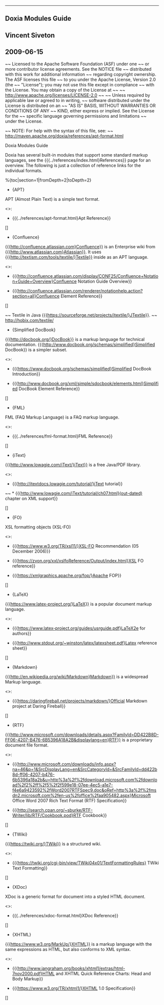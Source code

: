  -----
 Doxia Modules Guide
 -----
 Vincent Siveton
 ------
 2009-06-15
 ------

~~ Licensed to the Apache Software Foundation (ASF) under one
~~ or more contributor license agreements.  See the NOTICE file
~~ distributed with this work for additional information
~~ regarding copyright ownership.  The ASF licenses this file
~~ to you under the Apache License, Version 2.0 (the
~~ "License"); you may not use this file except in compliance
~~ with the License.  You may obtain a copy of the License at
~~
~~   http://www.apache.org/licenses/LICENSE-2.0
~~
~~ Unless required by applicable law or agreed to in writing,
~~ software distributed under the License is distributed on an
~~ "AS IS" BASIS, WITHOUT WARRANTIES OR CONDITIONS OF ANY
~~ KIND, either express or implied.  See the License for the
~~ specific language governing permissions and limitations
~~ under the License.

~~ NOTE: For help with the syntax of this file, see:
~~ http://maven.apache.org/doxia/references/apt-format.html

Doxia Modules Guide

 Doxia has several built-in modules that support some standard markup languages,
 see the {{{../references/index.html}References}} page for an overview. The following
 is just a collection of reference links for the individual formats.

%{toc|section=1|fromDepth=2|toDepth=2}


* {APT}

 APT (Almost Plain Text) is a simple text format.

 <<References>>:

  * {{{../references/apt-format.html}Apt Reference}}

  []

* {Confluence}

 {{{http://confluence.atlassian.com}Confluence}} is an Enterprise wiki from {{{http://www.atlassian.com}Atlassian}}.
 It uses {{{http://textism.com/tools/textile/}Textile}} inside as an APT language.

 <<References>>:

  * {{{http://confluence.atlassian.com/display/CONF25/Confluence+Notation+Guide+Overview}Confluence Notation Guide Overview}}

  * {{{http://confluence.atlassian.com/renderer/notationhelp.action?section=all}Confluence Element Reference}}

  []

~~ Textile in Java {{{https://sourceforge.net/projects/jtextile/}JTextile}}.
~~ http://hobix.com/textile/

* {Simplified DocBook}

 {{{http://docbook.org/}DocBook}} is a markup language for technical documentation.
 {{{http://www.docbook.org/schemas/simplified}Simplified DocBook}} is a simpler subset.

 <<References>>:

  * {{{https://www.docbook.org/schemas/simplified}Simplified DocBook Introduction}}

  * {{{http://www.docbook.org/xml/simple/sdocbook/elements.html}Simplified DocBook Element Reference}}

  []

* {FML}

 FML (FAQ Markup Language) is a FAQ markup language.

 <<References>>:

  * {{{../references/fml-format.html}FML Reference}}

  []

* {iText}

 {{{http://www.lowagie.com/iText/}iText}} is a free Java/PDF library.

 <<References>>:

  * {{{http://itextdocs.lowagie.com/tutorial/}iText tutorial}}

~~  * {{{http://www.lowagie.com/iText/tutorial/ch07.html}(out-dated) chapter on XML support}}

  []

* {FO}

 XSL formatting objects (XSL-FO)

 <<References>>:

  * {{{https://www.w3.org/TR/xsl11/}XSL-FO Recommendation (05 December 2006)}}

  * {{{https://zvon.org/xxl/xslfoReference/Output/index.html}XSL FO reference}}

  * {{{https://xmlgraphics.apache.org/fop/}Apache FOP}}

  []

* {LaTeX}

 {{{https://www.latex-project.org/}LaTeX}} is a popular document markup language.

 <<References>>:

  * {{{https://www.latex-project.org/guides/usrguide.pdf}LaTeX2e for authors}}

  * {{{http://www.stdout.org/~winston/latex/latexsheet.pdf}Latex reference sheet}}

  []

* {Markdown}

 {{{http://en.wikipedia.org/wiki/Markdown}Markdown}} is a widespread Markup language.

 <<References>>:

  * {{{https://daringfireball.net/projects/markdown/}Official Markdown project at Daring Fireball}}

  []

* {RTF}

 {{{http://www.microsoft.com/downloads/details.aspx?FamilyId=DD422B8D-FF06-4207-B476-6B5396A18A2B&displaylang=en}RTF}}
  is a proprietary document file format.

 <<References>>:

  * {{{http://www.microsoft.com/downloads/info.aspx?na=46&p=1&SrcDisplayLang=en&SrcCategoryId=&SrcFamilyId=dd422b8d-ff06-4207-b476-6b5396a18a2b&u=http%3a%2f%2fdownload.microsoft.com%2fdownload%2f2%2ff%2f5%2f2f599e18-07ee-4ec5-a1e7-f4e6a9423592%2fWord2007RTFSpec9.doc&oRef=http%3a%2f%2fmsdn2.microsoft.com%2fen-us%2foffice%2faa905482.aspx}Microsoft Office Word 2007 Rich Text Format (RTF) Specification}}

  * {{{http://search.cpan.org/~sburke/RTF-Writer/lib/RTF/Cookbook.pod}RTF Cookbook}}

  []

* {TWiki}

 {{{https://twiki.org/}TWiki}} is a structured wiki.

 <<References>>:

  * {{{https://twiki.org/cgi-bin/view/TWiki04x01/TextFormattingRules} TWiki Text Formatting}}

  []

* {XDoc}

 XDoc is a generic format for document into a styled HTML document.

 <<References>>:

  * {{{../references/xdoc-format.html}XDoc Reference}}

  []

* {XHTML}

 {{{https://www.w3.org/MarkUp/}XHTML}} is a markup language with the same expressions as HTML, but also
 conforms to XML syntax.

 <<References>>:

  * {{{http://www.iangraham.org/books/xhtml1/extras/html-7nov2000.pdf}HTML and XHTML Quick Reference Charts: Head and Body Markup}}

  * {{{https://www.w3.org/TR/xhtml1/}XHTML 1.0 Specification}}

  []

